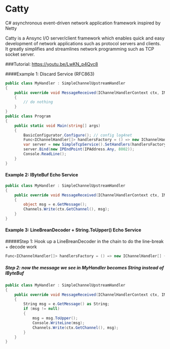 # Catty
C# asynchronous event-driven network application framework inspired by Netty

Catty is a Ansync I/O server/client  framework which enables quick and easy development 
of network applications such as protocol servers and clients. It greatly simplifies 
and streamlines network programming such as TCP socket server. 

###Tutorial: https://youtu.be/LwKN_p4Qvc8

####Example 1: Discard Service (RFC863)

```C#
public class MyHandler : SimpleChannelUpstreamHandler
{
    public override void MessageReceived(IChannelHandlerContext ctx, IMessageEvent e)
    {
        // do nothing
    }
}
public class Program
{
    public static void Main(string[] args)
    {
        BasicConfigurator.Configure(); // config log4net
        Func<IChannelHandler[]> handlersFactory = () => new IChannelHandler[] {new MyHandler()};
        var server = new SimpleTcpService().SetHandlers(handlersFactory);
        server.Bind(new IPEndPoint(IPAddress.Any, 8002));
        Console.ReadLine();
    }
}
```

#### Example 2: IByteBuf Echo Service
```C#
public class MyHandler : SimpleChannelUpstreamHandler
{
    public override void MessageReceived(IChannelHandlerContext ctx, IMessageEvent e)
    {
        object msg = e.GetMessage();
        Channels.Write(ctx.GetChannel(), msg);
    }
}
```

#### Example 3: LineBreanDecoder + String.ToUpper() Echo Service
#####Step 1: Hook up a LineBreanDecoder in the chain to do the line-break + decode work
```C#
Func<IChannelHandler[]> handlersFactory = () => new IChannelHandler[] {new LineBreakDecoder(), new MyHandler()};
```
##### Step 2: now the message we see in MyHandler becomes String instead of IByteBuf
```C#
public class MyHandler : SimpleChannelUpstreamHandler
{
    public override void MessageReceived(IChannelHandlerContext ctx, IMessageEvent e)
    {
        String msg = e.GetMessage() as String;
        if (msg != null)
        {
            msg = msg.ToUpper();
            Console.WriteLine(msg);
            Channels.Write(ctx.GetChannel(), msg);
        }
    }
}
```
